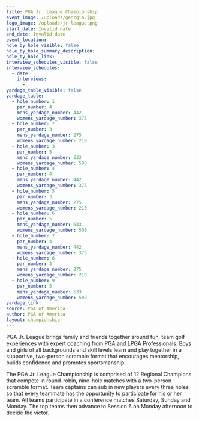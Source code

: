 ```yaml
---
title: PGA Jr. League Championship
event_image: /uploads/georgia.jpg
logo_image: /uploads/jr-league.png
start_date: Invalid date
end_date: Invalid date
event_location:
hole_by_hole_visible: false
hole_by_hole_summary_description:
hole_by_hole_link:
interview_schedules_visible: false
interview_schedules:
  - date:
    interviews:
      -
yardage_table_visible: false
yardage_table:
  - hole_number: 1
    par_number: 4
    mens_yardage_number: 442
    womens_yardage_number: 375
  - hole_number: 2
    par_number: 3
    mens_yardage_number: 275
    womens_yardage_number: 210
  - hole_number: 3
    par_number: 5
    mens_yardage_number: 633
    womens_yardage_number: 508
  - hole_number: 4
    par_number: 4
    mens_yardage_number: 442
    womens_yardage_number: 375
  - hole_number: 5
    par_number: 3
    mens_yardage_number: 275
    womens_yardage_number: 210
  - hole_number: 6
    par_number: 5
    mens_yardage_number: 633
    womens_yardage_number: 508
  - hole_number: 7
    par_number: 4
    mens_yardage_number: 442
    womens_yardage_number: 375
  - hole_number: 8
    par_number: 3
    mens_yardage_number: 275
    womens_yardage_number: 210
  - hole_number: 9
    par_number: 5
    mens_yardage_number: 633
    womens_yardage_number: 508
yardage_link:
source: PGA of America
author: PGA of America
layout: championship
---
```


PGA Jr. League brings family and friends together around fun, team golf experiences with expert coaching from PGA and LPGA Professionals. Boys and girls of all backgrounds and skill levels learn and play together in a supportive, two-person scramble format that encourages mentorship, builds confidence and promotes sportsmanship.

The PGA Jr. League Championship is comprised of 12 Regional Champions that compete in round-robin, nine-hole matches with a two-person scramble format. Team captains can sub in new players every three holes so that every teammate has the opportunity to participate for his or her team. All teams participate in a conference matches Saturday, Sunday and Monday. The top teams then advance to Session 6 on Monday afternoon to decide the victor.
